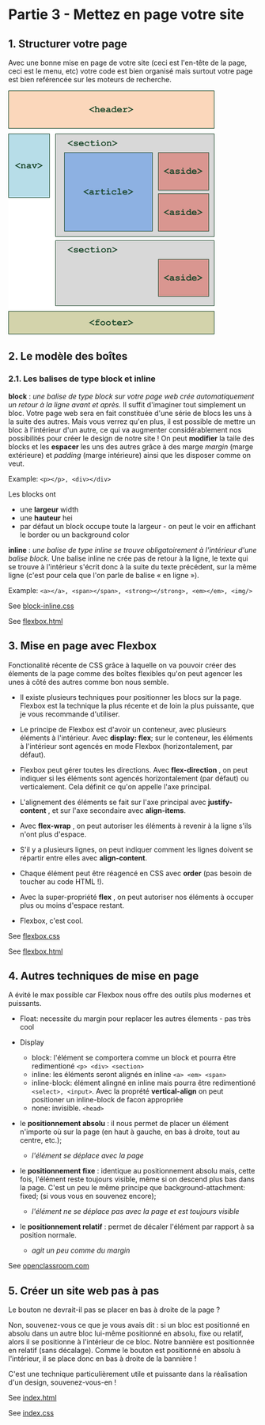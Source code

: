 # Partie 3 - Mettez en page votre site

## 1. Structurer votre page
Avec une bonne mise en page de votre site (ceci est l'en-tête de la page, ceci est le menu, etc) votre code est bien organisé mais surtout votre page est bien reférencée sur les moteurs de recherche.

![](../images/page-structure.png)


## 2. Le modèle des boîtes

### 2.1. Les balises de type block et inline
**block** : _une balise de type block sur votre page web crée automatiquement un retour à la ligne avant et après._ Il suffit d'imaginer tout simplement un bloc. Votre page web sera en fait constituée d'une série de blocs les uns à la suite des autres. Mais vous verrez qu'en plus, il est possible de mettre un bloc à l'intérieur d'un autre, ce qui va augmenter considérablement nos possibilités pour créer le design de notre site ! On peut **modifier** la taile des blocks et les **espacer** les uns des autres grâce à des marge _margin_ (marge extérieure) et _padding_ (marge intérieure) ainsi que les disposer comme on veut.

Example: ```<p></p>, <div></div>```

Les blocks ont 
- une **largeur** width
- une **hauteur** hei
- par défaut un block occupe toute la largeur - on peut le voir en affichant le border ou un background color

**inline** : _une balise de type inline se trouve obligatoirement à l'intérieur d'une balise block._ Une balise inline ne crée pas de retour à la ligne, le texte qui se trouve à l'intérieur s'écrit donc à la suite du texte précédent, sur la même ligne (c'est pour cela que l'on parle de balise « en ligne »).

Example: ```<a></a>, <span></span>, <strong></strong>, <em></em>, <img/>```

See [block-inline.css](../styles/block-inline.css)

See [flexbox.html](../block-inline.html)


## 3. Mise en page avec Flexbox
Fonctionalité récente de CSS grâce à laquelle on va pouvoir créer des élements de la page comme des boîtes flexibles qu'on peut agencer les unes à côté des autres comme bon nous semble.

- Il existe plusieurs techniques pour positionner les blocs sur la page. Flexbox est la technique la plus récente et de loin la plus puissante, que je vous recommande d'utiliser.

- Le principe de Flexbox est d'avoir un conteneur, avec plusieurs éléments à l'intérieur. Avec **display: flex**; sur le conteneur, les éléments à l'intérieur sont agencés en mode Flexbox (horizontalement, par défaut).

- Flexbox peut gérer toutes les directions. Avec **flex-direction**  , on peut indiquer si les éléments sont agencés horizontalement (par défaut) ou verticalement. Cela définit ce qu'on appelle l'axe principal.

- L'alignement des éléments se fait sur l'axe principal avec **justify-content** , et sur l'axe secondaire avec **align-items**.

- Avec **flex-wrap**  , on peut autoriser les éléments à revenir à la ligne s'ils n'ont plus d'espace.

- S'il y a plusieurs lignes, on peut indiquer comment les lignes doivent se répartir entre elles avec **align-content**. 

- Chaque élément peut être réagencé en CSS avec **order** (pas besoin de toucher au code HTML !).

- Avec la super-propriété **flex**  , on peut autoriser nos éléments à occuper plus ou moins d'espace restant.

- Flexbox, c'est cool.


See [flexbox.css](../styles/flexbox.css)

See [flexbox.html](../flexbox.html)


## 4. Autres techniques de mise en page
A évité le max possible car Flexbox nous offre des outils plus modernes et puissants.

- Float: necessite du margin pour replacer les autres élements - pas très cool
- Display
    - block: l'élément se comportera comme un block et pourra être redimentioné ```<p> <div> <section>```
    - inline: les éléments seront alignés en inline ```<a> <em> <span>```
    - inline-block: élément alingné en inline mais pourra être redimentioné ```<select>, <input>```. Avec la proprété **vertical-align** on peut positioner un inline-block de facon appropriée
    - none: invisible. ```<head>```
- le **positionnement absolu** : il nous permet de placer un élément n'importe où sur la page (en haut à gauche, en bas à droite, tout au centre, etc.); 
    - _l'élément se déplace avec la page_

- le **positionnement fixe** : identique au positionnement absolu mais, cette fois, l'élément reste toujours visible, même si on descend plus bas dans la page. C'est un peu le même principe que background-attachment: fixed;  (si vous vous en souvenez encore);
    - _l'élément ne se déplace pas avec la page et est toujours visible_

- le **positionnement relatif** : permet de décaler l'élément par rapport à sa position normale.
    - _agit un peu comme du margin_

See [openclassroom.com](https://openclassrooms.com/fr/courses/1603881-creez-votre-site-web-avec-html5-et-css3/1606402-decouvrez-dautres-techniques-de-mise-en-page)


## 5. Créer un site web pas à pas
Le bouton ne devrait-il pas se placer en bas à droite de la page ?

Non, souvenez-vous ce que je vous avais dit : si un bloc est positionné en absolu dans un autre bloc lui-même positionné en absolu, fixe ou relatif, alors il se positionne à l'intérieur de ce bloc.
Notre bannière est positionnée en relatif (sans décalage). Comme le bouton est positionné en absolu à l'intérieur, il se place donc en bas à droite de la bannière !

C'est une technique particulièrement utile et puissante dans la réalisation d'un design, souvenez-vous-en !

See [index.html](../index.html)

See [index.css](../styles/style.css)